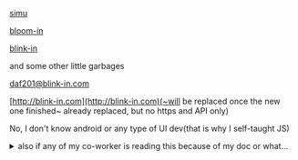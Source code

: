 
[simu](https://github.com/DAF201/simu)

[bloom-in](https://github.com/DAF201/bloom-in)

[blink-in](https://github.com/DAF201/blink-in_v0.0.2)

and some other little garbages

daf201@blink-in.com

[http://blink-in.com](http://blink-in.com)(~will be replaced once the new one finished~ already replaced, but no https and API only)

No, I don't know android or any type of UI dev(that is why I self-taught JS)

<details><summary>also if any of my co-worker is reading this because of my doc or what...</summary>
  
don't write something like
```javascript
function demo(x) {
    if (x == 0) {
        console.log('x = 0')
    } else {
        if (x == 1) {
            console.log('x = 1')
        } else {
            if (x == 2) {
                console.log('x = 2')
            }
        }
    }
}
var number = Math.floor(Math.random() * 3)
demo(number)
```
use if return instead
```javascript
function demo(x) {
    if (x == 0) {
        console.log('x = 0')
        return
    }
    if (x == 1) {
        console.log('x = 1')
        return
    }
    if (x == 2) {
        console.log('x = 2')
        return
    }
}
var number = Math.floor(Math.random() * 3)
demo(number)
```
Once I read 2000+ lines of if else to find a bug summer 2022 hahaha...
</detail>






















































































<!-- OLD BACKUP -->
<!-- For [chinese](https://github.com/DAF201/DAF201/tree/main/cn)
<!-- ---
The website for backup and such things is still there, but I lost my private key to the server... Which means I cannot update it... I am an idiot

[blink-in](https://www.blink-in.com)

(SORRY blink-in images and files upload/download do not work anymore due to the change of policy of the database, but other functions are working still)

Since I cannot access the server to update, feel free to use the [APIs](https://github.com/DAF201/DAF201/blob/main/APIs.pdf)

Maybe I will make a new one using other tools when I am free in the future.

if you are here because of job application, see below

[About me(unfinish)](https://github.com/DAF201/DAF201/blob/main/About/readme.md)

~currently working on [bloom-in(first release finished)](https://github.com/DAF201/bloom-in/)~

~~Finished V0.0.1 bloom-in~~

working on FTP protocol for bloom-in V0.0.2

--- -->

<!-- progress:

Remote connection ✓

Remote printing ✓

Remote command execution ✓

Remote file transportation ✓?(I am sorry for being an idiot, I cannot fix the package lossing problem with my FTP) -->

<!-- ![](https://github.com/DAF201/bloom-in/blob/main/images/Screenshot%20(138).png) -->

<!-- ----

12/27/22

Start working on blink-in v0.0.2

12/26/22

This city(Las Vegas) is too fancy to out of date people like me

![](https://github.com/DAF201/DAF201/blob/main/0C569706-2E2E-41F4-8536-052B7A14C041.jpg)

12/15/22

I hate JAVA🤐

&&

Did someone just started my repo? That is quite a big surprise thank you man


12/14/22

Both with and without GUI virtual modbus simulator finished (GUI made by HTML/JS/CSS, I don't know how to use tkinter)

12/02/22

high school teacher still having the statue I made in the classroom wtf

11/30/22

BEING BUSY FOR FINAL

11/11/22

practice purpose

[serial_port](https://github.com/DAF201/serial_port_tool)

11/09/22

GAME THEORY

![](https://github.com/DAF201/DAF201/blob/main/About/3CB6EF01-043D-46B0-B756-D42309B69ACB.png)

11/01/22

[bloom-in](https://github.com/DAF201/bloom-in/) v0.0.1 ready, release published

10/31/22 -->

<!-- CA people's holloween is so damning cool && I am making curl.h for bloom-in for file transportation -->

<!-- ![](https://github.com/DAF201/DAF201/blob/main/About/CB337C8E-1E28-43CF-A511-3B5C5D803E3C.png) -->

<!-- 10/26/22 -->

<!-- I give up, I will start to revive bloom-in instead... And upload file to bloom-in rather than make an FTP protocol... -->

<!-- 10/22/22 -->

<!-- ~~I think I need sometime to recover from school-style life...~~ -->

<!-- I am trying to figure out how should I splite file -->

<!-- 10/12/22 -->

<!-- Bloom-in dev stop for a while for math midterm -->
<!-- 
10/10/22

VSC blowed up but I have no idea how to fix it

10/07/22

Don't ask what happened, IDK, it just blowed up when I was trying to update libs

![](https://github.com/DAF201/DAF201/blob/main/D7BFBCF6-D118-4151-BFB4-A225CB3209DE.png) -->
